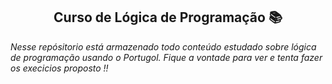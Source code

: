 <h2 align="center"> Curso de Lógica de Programação 📚</h2> 

<p><em> Nesse repósitorio está armazenado todo conteúdo estudado sobre lógica de programação usando o Portugol. Fique a vontade para ver e tenta fazer os execicios proposto
  !!</em></p>
